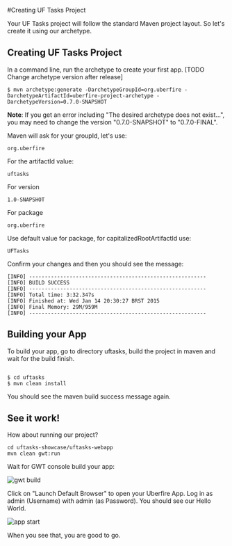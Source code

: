 #Creating UF Tasks Project

Your UF Tasks project will follow the standard Maven project layout. So let's create it using our archetype.

## Creating UF Tasks Project

 In a command line, run the archetype to create your first app. [TODO Change archetype version after release]

```
$ mvn archetype:generate -DarchetypeGroupId=org.uberfire -DarchetypeArtifactId=uberfire-project-archetype -DarchetypeVersion=0.7.0-SNAPSHOT
```
**Note**: If you get an error including "The desired archetype does not exist...", you may need to change the version "0.7.0-SNAPSHOT" to "0.7.0-FINAL".

 Maven will ask for your groupId, let's use:
```
org.uberfire
```
For the artifactId value:
```
uftasks
```
For version
```
1.0-SNAPSHOT
```
For package
```
org.uberfire
```
Use default value for package, for capitalizedRootArtifactId use:
```
UFTasks
```
Confirm your changes and then you should see the message:
```
[INFO] ---------------------------------------------------------
[INFO] BUILD SUCCESS
[INFO] ---------------------------------------------------------
[INFO] Total time: 3:32.347s
[INFO] Finished at: Wed Jan 14 20:30:27 BRST 2015
[INFO] Final Memory: 29M/959M
[INFO] ---------------------------------------------------------
````
## Building your App

To build your app, go to directory uftasks, build the project in maven and wait for the build finish.

```

$ cd uftasks
$ mvn clean install

```
You should see the maven build success message again.

## See it work!

How about running our project?
```
cd uftasks-showcase/uftasks-webapp
mvn clean gwt:run
```
Wait for GWT console build your app:

![gwt build](gwt-console.png)

Click on "Launch Default Browser" to open your Uberfire App. Log in as admin (Username) with admin (as Password). You should see our Hello World.

![app start](appStart.png)

When you see that, you are good to go.
